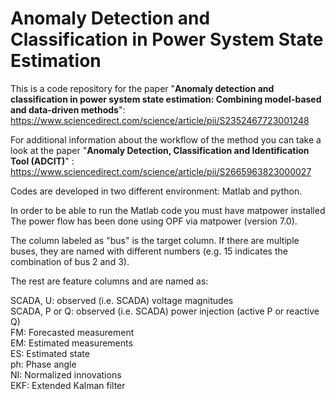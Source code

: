 # Anomaly Detection and Classification in Power System State Estimation

This is a code repository for the paper "**Anomaly detection and classification in power system state estimation: Combining model-based and data-driven methods**": https://www.sciencedirect.com/science/article/pii/S2352467723001248

For additional information about the workflow of the method you can take a look at the paper "**Anomaly Detection, Classification and Identification Tool (ADCIT)**" : https://www.sciencedirect.com/science/article/pii/S2665963823000027

Codes are developed in two different environment: Matlab and python.

In order to be able to run the Matlab code you must have matpower installed<br>
The power flow has been done using OPF via matpower (version 7.0).

The column labeled as "bus" is the target column. If there are multiple buses, they are named with different numbers (e.g. 15 indicates the combination of bus 2 and 3).

The rest are feature columns and are named as:

SCADA, U: observed (i.e. SCADA) voltage magnitudes<br>
SCADA, P or Q: observed (i.e. SCADA) power injection (active P or reactive Q)<br>
FM: Forecasted measurement<br>
EM: Estimated measurements<br>
ES: Estimated state<br>
ph: Phase angle<br>
NI: Normalized innovations<br>
EKF: Extended Kalman filter
